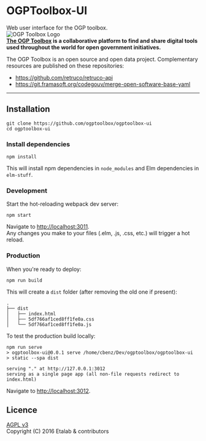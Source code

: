 # OGPToolbox-UI

Web user interface for the OGP toolbox.  
![OGP Toolbox Logo](https://fr.ogpsummit.org/app/uploads/2016/06/Picto-toolbox.png)  
**[The OGP Toolbox](https://ogptoolbox.org/) is a collaborative platform to find and share digital tools used throughout the world for open government initiatives.**


The OGP Toolbox is an open source and open data project. Complementary resources are published on these repositories:

* https://github.com/retruco/retruco-api
* https://git.framasoft.org/codegouv/merge-open-software-base-yaml

---

## Installation

    git clone https://github.com/ogptoolbox/ogptoolbox-ui
    cd ogptoolbox-ui

### Install dependencies

    npm install

This will install npm dependencies in `node_modules` and Elm dependencies in `elm-stuff`.

### Development

Start the hot-reloading webpack dev server:

    npm start

Navigate to <http://localhost:3011>.  
Any changes you make to your files (.elm, .js, .css, etc.) will trigger
a hot reload.

### Production

When you're ready to deploy:

    npm run build

This will create a `dist` folder (after removing the old one if present):

    .
    ├── dist
    │   ├── index.html
    │   ├── 5df766af1ced8ff1fe0a.css
    │   └── 5df766af1ced8ff1fe0a.js

To test the production build locally:

    npm run serve
    > ogptoolbox-ui@0.0.1 serve /home/cbenz/Dev/ogptoolbox/ogptoolbox-ui
    > static --spa dist

    serving "." at http://127.0.0.1:3012
    serving as a single page app (all non-file requests redirect to index.html)

Navigate to <http://localhost:3012>.

## Licence

[AGPL v3](https://framagit.org/johanricher/ogptoolbox-ui/blob/master/LICENSE.md)  
Copyright (C) 2016 Etalab & contributors
